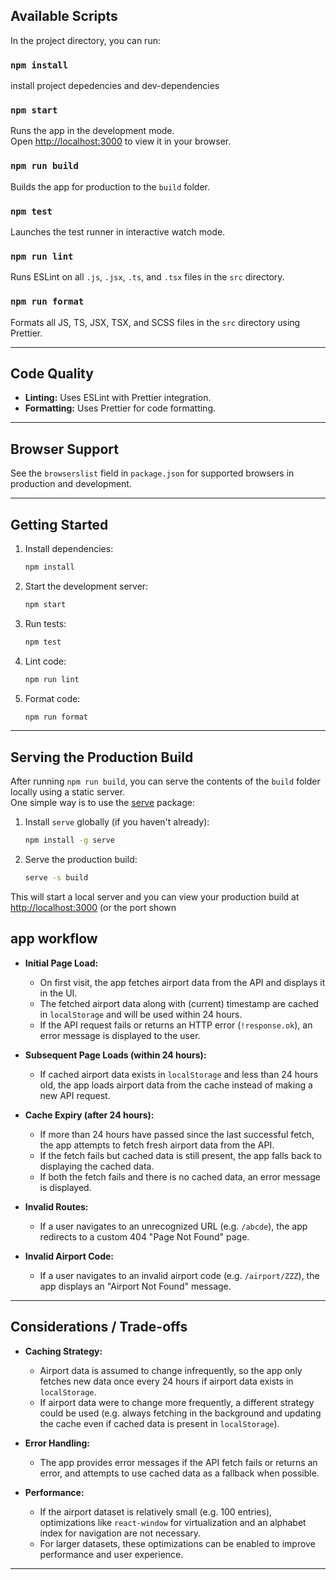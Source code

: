 ## Available Scripts

In the project directory, you can run:

### `npm install`

install project depedencies and dev-dependencies

### `npm start`

Runs the app in the development mode.  
Open [http://localhost:3000](http://localhost:3000) to view it in your browser.

### `npm run build`

Builds the app for production to the `build` folder.

### `npm test`

Launches the test runner in interactive watch mode.

### `npm run lint`

Runs ESLint on all `.js`, `.jsx`, `.ts`, and `.tsx` files in the `src` directory.

### `npm run format`

Formats all JS, TS, JSX, TSX, and SCSS files in the `src` directory using Prettier.

---

## Code Quality

- **Linting:** Uses ESLint with Prettier integration.
- **Formatting:** Uses Prettier for code formatting.

---

## Browser Support

See the `browserslist` field in `package.json` for supported browsers in production and development.

---

## Getting Started

1. Install dependencies:
   ```sh
   npm install
   ```
2. Start the development server:
   ```sh
   npm start
   ```
3. Run tests:
   ```sh
   npm test
   ```
4. Lint code:
   ```sh
   npm run lint
   ```
5. Format code:
   ```sh
   npm run format
   ```

---

## Serving the Production Build

After running `npm run build`, you can serve the contents of the `build` folder locally using a static server.  
One simple way is to use the [serve](https://www.npmjs.com/package/serve) package:

1. Install `serve` globally (if you haven't already):

   ```sh
   npm install -g serve
   ```

2. Serve the production build:
   ```sh
   serve -s build
   ```

This will start a local server and you can view your production build at [http://localhost:3000](http://localhost:3000) (or the port shown

## app workflow

- **Initial Page Load:**
  - On first visit, the app fetches airport data from the API and displays it in the UI.
  - The fetched airport data along with (current) timestamp are cached in `localStorage` and will be used within 24 hours.
  - If the API request fails or returns an HTTP error (`!response.ok`), an error message is displayed to the user.

- **Subsequent Page Loads (within 24 hours):**
  - If cached airport data exists in `localStorage` and less than 24 hours old, the app loads airport data from the cache instead of making a new API request.

- **Cache Expiry (after 24 hours):**
  - If more than 24 hours have passed since the last successful fetch, the app attempts to fetch fresh airport data from the API.
  - If the fetch fails but cached data is still present, the app falls back to displaying the cached data.
  - If both the fetch fails and there is no cached data, an error message is displayed.

- **Invalid Routes:**
  - If a user navigates to an unrecognized URL (e.g. `/abcde`), the app redirects to a custom 404 "Page Not Found" page.

- **Invalid Airport Code:**
  - If a user navigates to an invalid airport code (e.g. `/airport/ZZZ`), the app displays an "Airport Not Found" message.

---

## Considerations / Trade-offs

- **Caching Strategy:**
  - Airport data is assumed to change infrequently, so the app only fetches new data once every 24 hours if airport data exists in `localStorage`.
  - If airport data were to change more frequently, a different strategy could be used (e.g. always fetching in the background and updating the cache even if cached data is present in `localStorage`).

- **Error Handling:**
  - The app provides error messages if the API fetch fails or returns an error, and attempts to use cached data as a fallback when possible.

- **Performance:**
  - If the airport dataset is relatively small (e.g. 100 entries), optimizations like `react-window` for virtualization and an alphabet index for navigation are not necessary.
  - For larger datasets, these optimizations can be enabled to improve performance and user experience.

---
